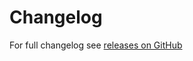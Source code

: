 Changelog
========
For full changelog see [releases on GitHub](https://github.com/VeliovGroup/ostrio-analytics/releases)